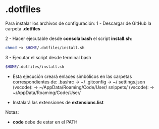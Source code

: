 # .dotfiles
Para instalar los archivos de configuración:
1 - Descargar de GitHub la carpeta **.dotfiles**

2 - Hacer ejecutable desde **consola bash** el script **install.sh**:

```sh 
chmod +x $HOME/.dotfiles/install.sh
```

3 - Ejecutar el script desde terminal bash

```sh
$HOME/.dotfiles/install.sh
```

- Esta ejecución creará enlaces simbólicos en las carpetas correspondientes de:
 .bashrc -> ~/
 .gitconfig -> ~/
 settings.json (vscode): -> ~/AppData/Roaming/Code/User/
 snippets/ (vscode): -> ~/AppData/Roaming/Code/User/

- Instalará las extensiones de **extensions.list**

Notas:
- **code** debe de estar en el PATH
